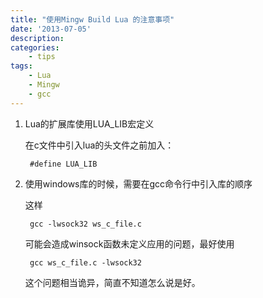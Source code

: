 ```yaml
---
title: "使用Mingw Build Lua 的注意事项"
date: '2013-07-05'
description:
categories:
    - tips
tags:
    - Lua
    - Mingw
    - gcc
---
```


1. Lua的扩展库使用LUA_LIB宏定义

    在c文件中引入lua的头文件之前加入：

        #define LUA_LIB

2. 使用windows库的时候，需要在gcc命令行中引入库的顺序

    这样
        
        gcc -lwsock32 ws_c_file.c

    可能会造成winsock函数未定义应用的问题，最好使用
        
        gcc ws_c_file.c -lwsock32 

    这个问题相当诡异，简直不知道怎么说是好。